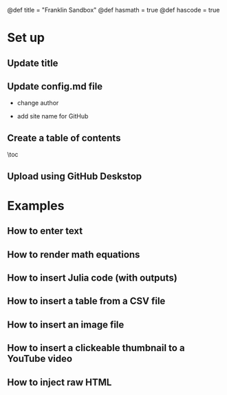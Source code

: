 @def title = "Franklin Sandbox"
@def hasmath = true
@def hascode = true
 

# Set up

## Update title

## Update config.md file

* change author

* add site name for GitHub

## Create a table of contents

\toc

## Upload using GitHub Deskstop

# Examples

## How to enter text

## How to render math equations

## How to insert Julia code (with outputs)

## How to insert a table from a CSV file

## How to insert an image file

## How to insert a clickeable thumbnail to a YouTube video

## How to inject raw HTML

<!-- # Franklin syntax sandbox

This page is meant as a sandbox for Franklin Syntax so that you can quickly practice or experience things.

## Sandbox

Write whatever you want here to practice Franklin Syntax:

```julia:./ex1
using LinearAlgebra, Random
Random.seed!(135)
a, b = randn(50), randn(50)
println(dot(a, b))
println(sum(ai * bi for (ai, bi) ∈ zip(a, b)))
```

\output{./ex1}

(yet another example that floating point arithmetics can be complicated).

$$ \forall x \in \R:\quad \scal{x, x} \ge 0 $$

\newcommand{\E}{\mathbb E}

Surely some people remember the ordering, but I always forget:

$$ \varphi(\E[X]) \le \E[\varphi(X)] $$

for $\varphi$ convex. -->
